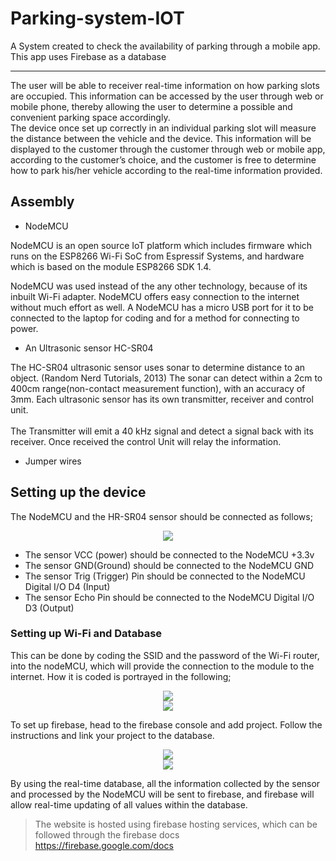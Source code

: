 # Parking-system-IOT
A System created to check the availability of parking through a mobile app. This app uses Firebase as a database
<hr>
The user will be able to receiver real-time information on how parking slots are occupied. This information can be accessed by the user through web or mobile phone, thereby allowing the user to determine a possible and convenient parking space accordingly.  <br>
The device once set up correctly in an individual parking slot will measure the distance between the vehicle and the device. This information will be displayed to the customer through the customer through web or mobile app, according to the customer’s choice, and the customer is free to determine how to park his/her vehicle according to the real-time information provided.<br>

## Assembly
* NodeMCU

NodeMCU is an open source IoT platform which includes firmware which runs on the ESP8266 Wi-Fi SoC from Espressif Systems, and hardware which is based on the module ESP8266 SDK 1.4.<br>

NodeMCU was used instead of the any other technology, because of its inbuilt Wi-Fi adapter.  NodeMCU offers easy connection to the internet without much effort as well. A NodeMCU has a micro USB port for it to be connected to the laptop for coding and for a method for connecting to power.

* An Ultrasonic sensor HC-SR04

The HC-SR04 ultrasonic sensor uses sonar to determine distance to an object. (Random Nerd Tutorials, 2013) The sonar can detect within a 2cm to 400cm range(non-contact measurement function), with an accuracy of 3mm. Each ultrasonic sensor has its own transmitter, receiver and control unit.<br><br>
The Transmitter will emit a 40 kHz signal and detect a signal back with its receiver. Once received the control Unit will relay the information.
<br>

* Jumper wires

## Setting up the device

The NodeMCU and the HR-SR04 sensor should be connected as follows;

<div align="center">
  <img src="https://user-images.githubusercontent.com/33988886/90443145-5eca0d80-e0f9-11ea-9b5b-5d515da3b702.png"></div>
  
* The sensor VCC (power) should be connected to the NodeMCU +3.3v 
* The sensor GND(Ground) should be connected to the NodeMCU GND
* The sensor Trig (Trigger) Pin should be connected to the NodeMCU Digital I/O D4 (Input)
* The sensor Echo Pin should be connected to the NodeMCU Digital I/O D3 (Output)

### Setting up Wi-Fi and Database
This can be done by coding the SSID and the password of the Wi-Fi router, into the nodeMCU, which will provide the connection to the module to the internet. How it is coded is portrayed in the following;
<div align="center">
  <img src="https://user-images.githubusercontent.com/33988886/90443621-2ecf3a00-e0fa-11ea-81b4-eae3f1237397.png"><br>
  <img src="https://user-images.githubusercontent.com/33988886/90443624-31319400-e0fa-11ea-91fd-ba341ddf001c.png">
</div>

To set up firebase, head to the firebase console and add project. Follow the instructions and link your project to the database.
<div align="center">
  <img src="https://user-images.githubusercontent.com/33988886/90443791-70f87b80-e0fa-11ea-825a-387f35e8f5f3.png"><br>
  <img src="https://user-images.githubusercontent.com/33988886/90443797-748c0280-e0fa-11ea-992a-49e2037c2073.png">
</div>

By using the real-time database, all the information collected by the sensor and processed by the NodeMCU will be sent to firebase, and firebase will allow real-time updating of all values within the database.

> The website is hosted using firebase hosting services, which can be followed through the firebase docs <br>
https://firebase.google.com/docs
